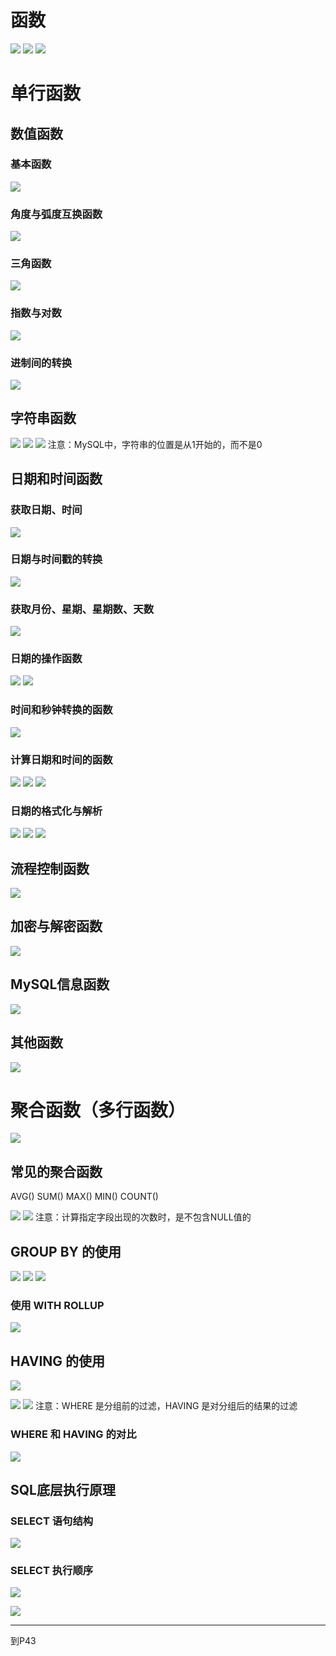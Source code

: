 # 函数

![](resources/2024-06-26-22-28-57.png)
![](resources/2024-06-26-22-32-01.png)
![](resources/2024-06-26-22-33-26.png)

# 单行函数

## 数值函数

### 基本函数

![](resources/2024-06-26-22-38-22.png)

### 角度与弧度互换函数

![](resources/2024-06-26-22-41-33.png)

### 三角函数

![](resources/2024-06-26-22-45-19.png)

### 指数与对数

![](resources/2024-06-26-22-46-11.png)

### 进制间的转换

![](resources/2024-06-26-22-47-25.png)

## 字符串函数

![](resources/2024-06-26-22-49-50.png)
![](resources/2024-06-26-22-52-07.png)
![](resources/2024-06-26-22-56-27.png)
注意：MySQL中，字符串的位置是从1开始的，而不是0

## 日期和时间函数

### 获取日期、时间

![](resources/2024-06-26-22-58-27.png)

### 日期与时间戳的转换

![](resources/2024-06-26-22-58-59.png)

### 获取月份、星期、星期数、天数

![](resources/2024-06-26-23-05-49.png)

### 日期的操作函数

![](resources/2024-06-26-23-07-45.png)
![](resources/2024-06-26-23-08-46.png)

### 时间和秒钟转换的函数

![](resources/2024-06-26-23-09-50.png)

### 计算日期和时间的函数

![](resources/2024-06-26-23-11-21.png)
![](resources/2024-06-26-23-13-21.png)
![](resources/2024-06-26-23-15-10.png)

### 日期的格式化与解析

![](resources/2024-06-26-23-18-01.png)
![](resources/2024-06-27-11-00-51.png)
![](resources/2024-06-27-11-01-58.png)

## 流程控制函数

![](resources/2024-06-27-11-10-16.png)

## 加密与解密函数

![](resources/2024-06-27-12-21-44.png)

## MySQL信息函数

![](resources/2024-06-27-12-26-58.png)

## 其他函数

![](resources/2024-06-27-12-29-16.png)

# 聚合函数（多行函数）

![](resources/2024-06-27-21-07-06.png)

## 常见的聚合函数

AVG()
SUM()
MAX()
MIN()
COUNT()

![](resources/2024-06-27-21-40-14.png)
![](resources/2024-06-27-21-41-10.png)
注意：计算指定字段出现的次数时，是不包含NULL值的

## GROUP BY 的使用

![](resources/2024-06-27-21-55-46.png)
![](resources/2024-06-27-22-05-34.png)
![](resources/2024-06-27-22-11-19.png)

### 使用 WITH ROLLUP

![](resources/2024-06-27-22-13-02.png)

## HAVING 的使用

![](resources/2024-06-27-22-19-58.png)

![](resources/2024-06-27-22-20-32.png)
![](resources/2024-06-27-22-28-50.png)
注意：WHERE 是分组前的过滤，HAVING 是对分组后的结果的过滤

### WHERE 和 HAVING 的对比

![](resources/2024-06-27-22-31-02.png)

## SQL底层执行原理

### SELECT 语句结构

![](resources/2024-07-01-20-07-58.png)

### SELECT 执行顺序

![](resources/2024-07-01-20-10-06.png)

![](resources/2024-07-01-20-17-49.png)














---
到P43





